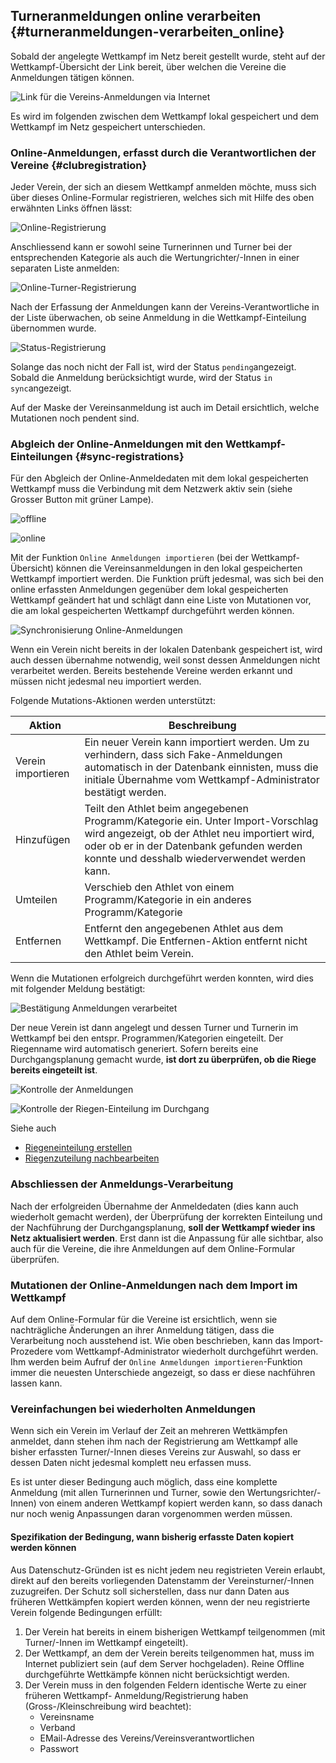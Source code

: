 ## Turneranmeldungen online verarbeiten {#turneranmeldungen-verarbeiten_online}

Sobald der angelegte Wettkampf im Netz bereit gestellt wurde, steht auf der Wettkampf-Übersicht der Link bereit, über welchen die Vereine die Anmeldungen tätigen können.

![Link für die Vereins-Anmeldungen via Internet](/assets/online-registration-link.png)

Es wird im folgenden zwischen dem Wettkampf lokal gespeichert und dem Wettkampf im Netz gespeichert unterschieden.

### Online-Anmeldungen, erfasst durch die Verantwortlichen der Vereine {#clubregistration}

Jeder Verein, der sich an diesem Wettkampf anmelden möchte, muss sich über dieses Online-Formular registrieren, welches sich mit Hilfe des oben erwähnten Links öffnen lässt:

![Online-Registrierung](/assets/verein-registration-form.png)

Anschliessend kann er sowohl seine Turnerinnen und Turner bei der entsprechenden Kategorie als auch
die Wertungrichter/-Innen in einer separaten Liste anmelden:

![Online-Turner-Registrierung](/assets/turner-registration-form.png)

Nach der Erfassung der Anmeldungen kann der Vereins-Verantwortliche in der Liste überwachen, ob seine Anmeldung in die Wettkampf-Einteilung übernommen wurde. 

![Status-Registrierung](/assets/status-registration.png)

Solange das noch nicht der Fall ist, wird der Status `pending`angezeigt. Sobald die Anmeldung berücksichtigt wurde, wird der Status `in sync`angezeigt.

Auf der Maske der Vereinsanmeldung ist auch im Detail ersichtlich, welche Mutationen noch pendent sind.

### Abgleich der Online-Anmeldungen mit den Wettkampf-Einteilungen {#sync-registrations}

Für den Abgleich der Online-Anmeldedaten mit dem lokal gespeicherten Wettkampf muss die Verbindung mit dem Netzwerk aktiv sein (siehe Grosser Button mit grüner Lampe).

![offline](/assets/netzwerk-offline.png)

![online](/assets/netzwerk-online.png)

Mit der Funktion `Online Anmeldungen importieren` (bei der Wettkampf-Übersicht) können die Vereinsanmeldungen in den lokal gespeicherten Wettkampf importiert werden. Die Funktion prüft jedesmal, was sich bei den online erfassten Anmeldungen gegenüber dem lokal gespeicherten Wettkampf geändert hat und schlägt dann eine Liste von Mutationen vor, die am lokal gespeicherten Wettkampf durchgeführt werden können. 

![Synchronisierung Online-Anmeldungen](/assets/pending-sync-actions.png)

Wenn ein Verein nicht bereits in der lokalen Datenbank gespeichert ist, wird auch dessen übernahme notwendig, weil sonst dessen Anmeldungen nicht verarbeitet werden. Bereits bestehende Vereine werden erkannt und müssen nicht jedesmal neu importiert werden.

Folgende Mutations-Aktionen werden unterstützt:

|Aktion|Beschreibung|
|-|-|
|Verein importieren|Ein neuer Verein kann importiert werden. Um zu verhindern, dass sich Fake-Anmeldungen automatisch in der Datenbank einnisten, muss die initiale Übernahme vom Wettkampf-Administrator bestätigt werden.|
|Hinzufügen|Teilt den Athlet beim angegebenen Programm/Kategorie ein. Unter Import-Vorschlag wird angezeigt, ob der Athlet neu importiert wird, oder ob er in der Datenbank gefunden werden konnte und desshalb wiederverwendet werden kann.|
|Umteilen|Verschieb den Athlet von einem Programm/Kategorie in ein anderes Programm/Kategorie|
|Entfernen|Entfernt den angegebenen Athlet aus dem Wettkampf. Die Entfernen-Aktion entfernt nicht den Athlet beim Verein.|

Wenn die Mutationen erfolgreich durchgeführt werden konnten, wird dies mit folgender Meldung bestätigt:

![Bestätigung Anmeldungen verarbeitet](/assets/bestaetigung-sync-actions.png)

Der neue Verein ist dann angelegt und dessen Turner und Turnerin im Wettkampf bei den entspr. Programmen/Kategorien eingeteilt. Der Riegenname wird automatisch generiert. Sofern bereits eine Durchgangsplanung gemacht wurde, **ist dort zu überprüfen, ob die Riege bereits eingeteilt ist**.

![Kontrolle der Anmeldungen](/assets/auto-assigned-riege.png)

![Kontrolle der Riegen-Einteilung im Durchgang](/assets/durchgangsplanung-nachbearbeitung.png)

Siehe auch 
* [Riegeneinteilung erstellen](riegeneinteilung_erstellen.md)
* [Riegenzuteilung nachbearbeiten](riegenzuteilung_nachbearbeiten.md)

### Abschliessen der Anmeldungs-Verarbeitung

Nach der erfolgreiden Übernahme der Anmeldedaten (dies kann auch wiederholt gemacht werden), der Überprüfung der korrekten Einteilung und der Nachführung der Durchgangsplanung, **soll der Wettkampf wieder ins Netz aktualisiert werden**.
Erst dann ist die Anpassung für alle sichtbar, also auch für die Vereine, die ihre Anmeldungen auf dem Online-Formular überprüfen.

### Mutationen der Online-Anmeldungen nach dem Import im Wettkampf

Auf dem Online-Formular für die Vereine ist ersichtlich, wenn sie nachträgliche Änderungen an ihrer Anmeldung tätigen, dass die Verarbeitung noch ausstehend ist. Wie oben beschrieben, kann das Import-Prozedere vom Wettkampf-Administrator wiederholt durchgeführt werden. Ihm werden beim Aufruf der `Online Anmeldungen importieren`-Funktion immer die neuesten Unterschiede angezeigt, so dass er diese nachführen lassen kann.

### Vereinfachungen bei wiederholten Anmeldungen

Wenn sich ein Verein im Verlauf der Zeit an mehreren Wettkämpfen anmeldet, dann stehen ihm nach der Registrierung am Wettkampf alle bisher erfassten Turner/-Innen dieses Vereins zur Auswahl, so dass er dessen Daten nicht jedesmal komplett neu erfassen muss.

Es ist unter dieser Bedingung auch möglich, dass eine komplette Anmeldung (mit allen Turnerinnen und Turner, sowie den Wertungsrichter/-Innen) von einem anderen Wettkampf kopiert werden kann, so dass danach nur noch wenig Anpassungen daran vorgenommen werden müssen.

#### Spezifikation der Bedingung, wann bisherig erfasste Daten kopiert werden können

Aus Datenschutz-Gründen ist es nicht jedem neu registrieten Verein erlaubt, direkt auf den bereits vorliegenden
Datenstamm der Vereinsturner/-Innen zuzugreifen. Der Schutz soll sicherstellen, dass nur dann Daten aus
früheren Wettkämpfen kopiert werden können, wenn der neu registrierte Verein folgende Bedingungen erfüllt:

1. Der Verein hat bereits in einem bisherigen Wettkampf teilgenommen (mit Turner/-Innen im Wettkampf eingeteilt).
2. Der Wettkampf, an dem der Verein bereits teilgenommen hat, muss im Internet publiziert sein (auf dem 
   Server hochgeladen). Reine Offline durchgeführte Wettkämpfe können nicht berücksichtigt werden.
3. Der Verein muss in den folgenden Feldern identische Werte zu einer früheren Wettkampf-
   Anmeldung/Registrierung haben (Gross-/Kleinschreibung wird beachtet):
    * Vereinsname
    * Verband
    * EMail-Adresse des Vereins/Vereinsverantwortlichen
    * Passwort

